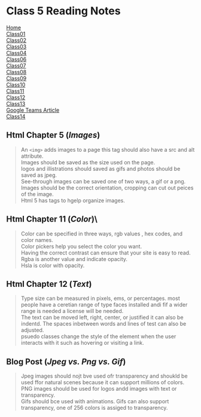 # **Class 5 Reading Notes**

[Home](README.md)  
[Class01](Class01.md)  
[Class02](Class02.md)  
[Class03](Class03.md)  
[Class04](CLass04.md)  
[Class06](Class06.md)  
[Class07](Class07.md)  
[Class08](Class08.md)  
[Class09](Class09.md)  
[Class10](class10.md)  
[Class11](Class11.md)  
[Class12](Class12.md)  
[Class13](Class13.md)  
[Google Teams Article](googleteams.md)  
[Class14](Class14.md)  

## Html Chapter 5 (*Images*)

> An `<img>` adds images to a page this tag should also have a src and alt attribute.  
> Images should be saved as the size used on the page.  
> logos and illistrations should saved as gifs and photos should be saved  as jpeg.  
> See-through images can be saved one of two ways, a gif or a png.  
> Images should  be the correct orientation, cropping can cut out peices of the image.  
> Html 5 has tags to hgelp organize images.  

## Html Chapter 11 (*Color*)\

> Color can be specified in three ways, rgb values , hex codes, and color names.  
> Color pickers help you select the color you want.  
> Having the correct contrast can ensure that your site is easy to read.  
> Rgba is another value and indicate opacity.  
> Hsla is color with opacity.  

## Html Chapter 12 (*Text*)

> Type size can be measured in pixels, ems, or percentages.
> most people have a ceretian range of type faces installed andi fif a wider range is needed a license will be needed.  
> The text can be moved left, right, center, or justified it can also be indentd. The spaces inbetween words and lines of test can also be adjusted.  
> psuedo classes change the style of the element when the user interacts with it such  as hovering or visiting a link.  

## Blog Post (*Jpeg vs. Png vs. Gif*)

> Jpeg images should nojt bve used ofr transparency and shoukld be used ffor natural scenes because it can support millions of colors.  
> PNG images should be used for logos andd images with text or transparency.  
>Gifs should bce used with animations. Gifs can also support transparency, one of 256 colors is assiged to transparency.  